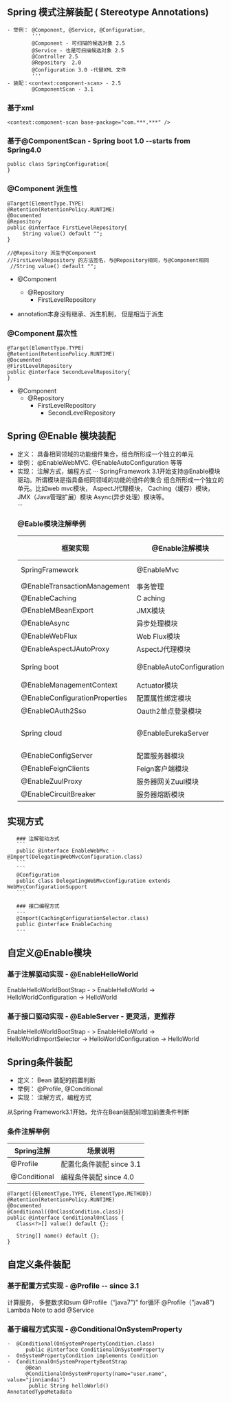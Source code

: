 

## Spring 模式注解装配 ( Stereotype Annotations)
 ```- 定义： 一种用于声明在应用中扮演组件角色
 - 举例： @Component, @Service, @Configuration, 
         '''
         @Component - 可扫描的候选对象 2.5
         @Service - 也是可扫描候选对象 2.5
         @Controller 2.5
         @Repository  2.0
         @Configuration 3.0 -代替XML 文件
         '''
 - 装配：<context:component-scan> - 2.5
         @ComponentScan - 3.1
 ```
 
  ### 基于xml
 ```<context:annotation-config/>
 <context:component-scan base-package="com.***.***" />
 ```
 
  ### 基于@ComponentScan - Spring boot 1.0 --starts from Spring4.0
 ```@ComponentScan(basePackage="...")
 public class SpringConfiguration{
 }
 ```
 
  ### @Component 派生性
 ```
 @Target(ElementType.TYPE)
 @Retention(RetentionPolicy.RUNTIME)
 @Documented
 @Repository
 public @interface FirstLevelRepository{
      String value() default "";
 }
 
 //@Repository 派生于@Component
 //FirstLevelRepository 的方法签名，与@Repository相同，与@Component相同
  //String value() default "";
 ```
  * @Component
    * @Repository
      * FirstLevelRepository
 
  * annotation本身没有继承、派生机制， 但是相当于派生
  ### @Component 层次性
 ```
 @Target(ElementType.TYPE)
 @Retention(RetentionPolicy.RUNTIME)
 @Documented
 @FirstLevelRepository
 public @interface SecondLevelRepository{
 }
 ```
   * @Component
     * @Repository
       * FirstLevelRepository
         * SecondLevelRepository
 
 ## Spring @Enable 模块装配
  *  定义： 具备相同领域的功能组件集合，组合所形成一个独立的单元
  *  举例： @EnableWebMVC. @EnableAutoConfiguration 等等
  *  实现： 注解方式，编程方式
   ···
   SpringFramework 3.1开始支持@Enable模块驱动。所谓模块是指具备相同领域的功能的组件的集合
   组合所形成一个独立的单元。比如web mvc模块， AspectJ代理模块， Caching（缓存）模块，JMX（Java管理扩展）模块
   Async(异步处理）模块等。   
   ···
     ### @Eable模块注解举例
     框架实现 | @Enable注解模块 | 激活模块  
     --------|----------------|------------
     SpringFramework | @EnableMvc | Web MVC
     | @EnableTransactionManagement | 事务管理
     | @EnableCaching | C aching
     | @EnableMBeanExport | JMX模块
     | @EnableAsync | 异步处理模块
     | @EnableWebFlux | Web Flux模块
     | @EnableAspectJAutoProxy | AspectJ代理模块
     Spring boot | @EnableAutoConfiguration | 自动装配模块
     | @EnableManagementContext | Actuator模块
     | @EnableConfigurationProperties | 配置属性绑定模块
     | @EnableOAuth2Sso |Oauth2单点登录模块
     Spring cloud | @EnableEurekaServer | Eureka服务器模块
     | @EnableConfigServer | 配置服务器模块
     | @EnableFeignClients | Feign客户端模块
     | @EnableZuulProxy | 服务器网关Zuul模块
     | @EnableCircuitBreaker | 服务器熔断模块
   
   ## 实现方式
   
       ### 注解驱动方式
       ```
       public @interface EnableWebMvc - @Import(DelegatingWebMvcConfiguration.class)
       ```
       ```
       @Configuration
       public class DelegatingWebMvcConfiguration extends WebMvcConfigurationSupport
       ```
       
       ### 接口编程方式
       ···
       @Import(CachingConfigurationSelector.class)
       public @interface EnableCaching
       ···

 ## 自定义@Enable模块
 
 ### 基于注解驱动实现 - @EnableHelloWorld
 EnableHelloWorldBootStrap - > EnableHelloWorld -> HelloWorldConfiguration -> HelloWorld
 ### 基于接口驱动实现 - @EableServer - 更灵活，更推荐
 
 EnableHelloWorldBootStrap - > EnableHelloWorld -> HelloWorldImportSelector -> HelloWorldConfiguration  -> HelloWorld
 
 ## Spring条件装配
 * 定义： Bean 装配的前置判断
 * 举例： @Profile, @Conditional
 * 实现： 注解方式，编程方式
 
 从Spring Framework3.1开始，允许在Bean装配前增加前置条件判断
 
 ### 条件注解举例
 Spring注解 | 场景说明 | 
 ----------|--------
 @Profile  | 配置化条件装配 since 3.1
 @Conditional | 编程条件装配 since 4.0
 
 ```
 @Target({ElementType.TYPE, ElementType.METHOD})
@Retention(RetentionPolicy.RUNTIME)
@Documented
@Conditional({OnClassCondition.class})
public @interface ConditionalOnClass {
    Class<?>[] value() default {};

    String[] name() default {};
}
 ```
 ## 自定义条件装配
 ### 基于配置方式实现 - @Profile -- since 3.1
 计算服务， 多整数求和sum
 @Profile（“java7")" for循环
 @Profile（”java8") Lambda
 Note to add @Service
 
 ### 基于编程方式实现 - @ConditionalOnSystemProperty
    -  @Conditional(OnSystemPropertyCondition.class)
          public @interface ConditionalOnSystemProperty
    -  OnSystemPropertyCondition implements Condition
    -  ConditionalOnSystemPropertyBootStrap
          @Bean
          @ConditionalOnSystemProperty(name="user.name", value="jinniandai")
           public String helloWorld()
    AnnotatedTypeMetadata
